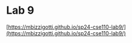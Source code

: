 # Lab 9

[https://mbizzigotti.github.io/sp24-cse110-lab9/](https://mbizzigotti.github.io/sp24-cse110-lab9/)
